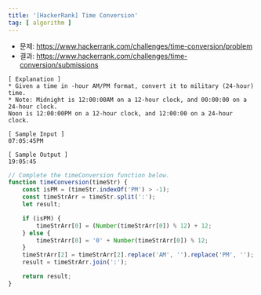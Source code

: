 ```yaml
---
title: '[HackerRank] Time Conversion'
tag: [ algorithm ]
---
```


* 문제: https://www.hackerrank.com/challenges/time-conversion/problem
* 결과: https://www.hackerrank.com/challenges/time-conversion/submissions
```
[ Explanation ]
* Given a time in -hour AM/PM format, convert it to military (24-hour) time.
* Note: Midnight is 12:00:00AM on a 12-hour clock, and 00:00:00 on a 24-hour clock.
Noon is 12:00:00PM on a 12-hour clock, and 12:00:00 on a 24-hour clock.

[ Sample Input ]
07:05:45PM

[ Sample Output ]
19:05:45
```

```javascript
// Complete the timeConversion function below.
function timeConversion(timeStr) {
    const isPM = (timeStr.indexOf('PM') > -1);
    const timeStrArr = timeStr.split(':');
    let result;

    if (isPM) {
        timeStrArr[0] = (Number(timeStrArr[0]) % 12) + 12;
    } else {
        timeStrArr[0] = '0' + Number(timeStrArr[0]) % 12;
    }
    timeStrArr[2] = timeStrArr[2].replace('AM', '').replace('PM', '');
    result = timeStrArr.join(':');

    return result;
}
```
